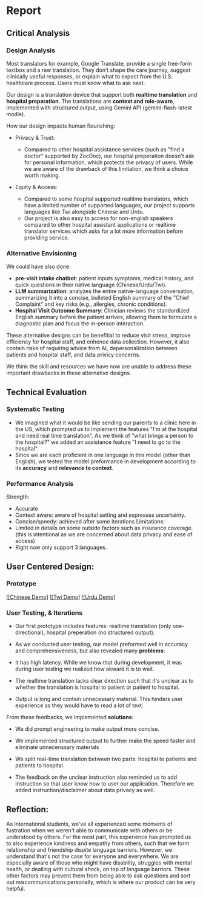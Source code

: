 # Report

## Critical Analysis

### Design Analysis

Most translators for example, Google Translate, provide a single free-form textbox and a raw translation. They don’t shape the care journey, suggest clinically useful responses, or explain what to expect from the U.S. healthcare process. Users must know what to ask next.

Our design is a translation device that support both **realtime translation** and **hospital preparation**. The translations are **context and role-aware**, implemented with structured output, using Gemini API (gemini-flash-latest modle).

How our design impacts human flourishing:
- Privacy & Trust: 
    - Compared to other hospital assistance services (such as "find a doctor" supported by ZocDoc), our hospital preperation doesn't ask for personal information, which protects the privacy of users. While we are aware of the drawback of this limitation, we think a choice worth making. 

- Equity & Access:
    - Compared to some hospital supported realtime translators, which have a limited number of supported languages, our project supports languages like Twi alongside Chinese and Urdu. 
    - Our project is also easy to access for non-english speakers compared to other hospital assistant applications or realtime translator services which asks for a lot more information before providing service. 

### Alternative Envisioning

We could have also done: 
- **pre-visit intake chatbot**: patient inputs symptoms,  medical history, and quick questions in their native language (Chinese/Urdu/Twi).​
- **LLM summarization**: analyzes the entire native-language conversation, summarizing it into a concise, bulleted English summary of the "Chief Complaint" and key risks (e.g., allergies, chronic conditions).​
- **Hospital Visit Outcome Summary**: Clinician reviews the standardized English summary before the patient arrives, allowing them to formulate a diagnostic plan and focus the in-person interaction.

These alternative designs can be benefitial to reduce visit stress, improve efficiency for hospital staff, and enhence data collection. However, it also contain risks of requiring advice from AI, depersonalization between patients and hospital staff, and data privicy concerns. 

We think the skill and resources we have now are unable to address these important drawbacks in these alternative designs.

## Technical Evaluation
### Systematic Testing
- We imagined what it would be like sending our parents to a clinic here in the US, which prompted us to implement the features "I'm at the hospital and need real time translation". As we think of "what brings a person to the hospital?" we added an assistance feature "I need to go to the hospital". 
- Since we are each proficient in one language in this model (other than English), we tested the model preformance in development according to its **accuracy** and **relevance to context**. 

### Performance Analysis
Strength: 
- Accurate
- Context aware: aware of hospital setting and expresses uncertainty.
- Concise/speedy: achieved after some iterations
Limitations: 
- Limited in details on some outside factors such as insurance coverage. (this is intentional as we are concerned about data privacy and ease of access)
- Right now only support 3 languages. 

## User Centered Design: 
### Prototype
[![Chinese Demo]](demo/DemoChinese.mp4)
[![Twi Demo]](demo/DemoTwi.mp4)
[![Urdu Demo]](demo/DemoUrdu.mp4)

### User Testing, & Iterations
- Our first prototype includes features: realtime translation (only one-directional), hospital preperation (no structured output). 
- As we conducted user testing, our model preformed well in accuracy and comprehensiveness, but also revealed many **problems**: 

- It has high latency. While we know that during development, it was during user testing we realized how akward it is to wait.

- The realtime translation lacks clear direction such that it's unclear as to whether the translation is hospital to patient or patient to hospital. 

- Output is long and contain unnecessary material. This hinders user experience as they would have to read a lot of text. 

From these feedbacks, we implemented **solutions**: 

- We did prompt engineering to make output more concise. 

- We implemented structured output to further make the speed faster and eliminate unnecenssary materials

- We split real-time translation between two parts: hospital to patients and patients to hospital.

- The feedback on the unclear instruction also reminded us to add instruction so that user know how to user our application. Therefore we added instruction/disclaimer about data privacy as well. 

## Reflection: 
As international students, we've all experienced some moments of fustration when we weren't able to communicate with others or be understood by others. For the most part, this experience has prompted us to also experience kindness and empathy from others, such that we form relationship and friendship dispite language barriors. However, we understand that's not the case for everyone and everywhere. We are especially aware of those who might have disability, struggles with mental health, or dealling with cultural shock, on top of language barriors. These other factors may prevent them from being able to ask questions and sort out miscommunications personally, which is where our product can be very helpful. 
